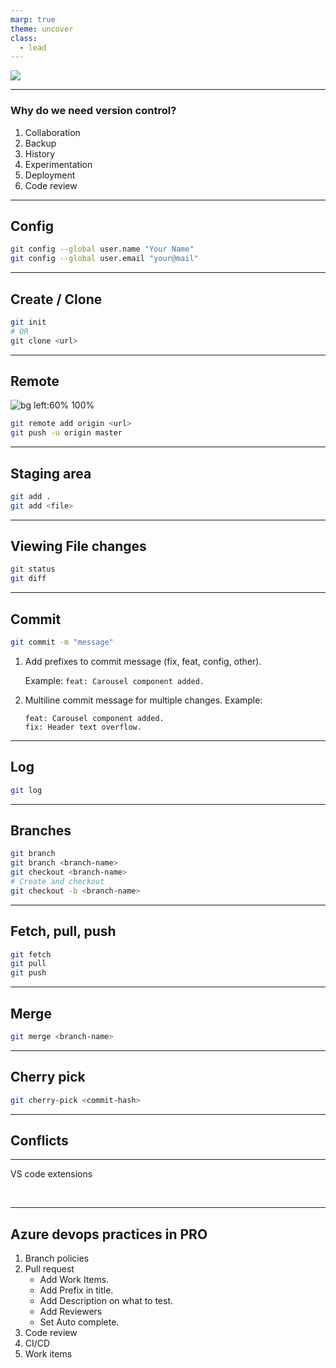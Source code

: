 ```yaml
---
marp: true
theme: uncover
class:
  - lead
---
```


![](https://miro.medium.com/v2/resize:fit:640/format:webp/0*pUHGatJv-HzVc2ZZ.jpg)

---

### Why do we need version control?

1. Collaboration
2. Backup
3. History
4. Experimentation
5. Deployment
6. Code review

---

## Config

```bash
git config --global user.name "Your Name"
git config --global user.email "your@mail"
```

---

## Create / Clone

```bash
git init
# OR
git clone <url>
```

---

## Remote

![bg left:60% 100%](https://git-scm.com/book/en/v2/images/remote-branches-2.png)

```bash
git remote add origin <url>
git push -u origin master
```

---

## Staging area

```bash
git add .
git add <file>
```

---

## Viewing File changes

```bash
git status
git diff
```

---

## Commit

```bash
git commit -m "message"
```

1. Add prefixes to commit message (fix, feat, config, other).

   Example: `feat: Carousel component added.`

2. Multiline commit message for multiple changes.
   Example:
   ```
   feat: Carousel component added.
   fix: Header text overflow.
   ```

---

## Log

```bash
git log
```

---

## Branches

```bash
git branch
git branch <branch-name>
git checkout <branch-name>
# Create and checkout
git checkout -b <branch-name>
```

---

## Fetch, pull, push

```bash
git fetch
git pull
git push
```

---

## Merge

```bash
git merge <branch-name>
```

---

## Cherry pick

```bash
git cherry-pick <commit-hash>
```

---

## Conflicts

---

VS code extensions

[GitLens](https://marketplace.visualstudio.com/items?itemName=eamodio.gitlens)
[Git Graph](https://marketplace.visualstudio.com/items?itemName=mhutchie.git-graph)
[Git History](https://marketplace.visualstudio.com/items?itemName=donjayamanne.githistory)
[Git Blame](https://marketplace.visualstudio.com/items?itemName=waderyan.gitblame)

---

## Azure devops practices in PRO

1. Branch policies
2. Pull request
   - Add Work Items.
   - Add Prefix in title.
   - Add Description on what to test.
   - Add Reviewers
   - Set Auto complete.
3. Code review
4. CI/CD
5. Work items

<style style="display:none">
:root {
    --color-background: #000;
    --color-foreground: #fff;
    --color-background-code: #00000088;
    --color-highlight: #f00;
    --color-dimmed: #f00;
  }
  section{
    background-image: url('https://images.unsplash.com/photo-1618556450991-2f1af64e8191?q=80&w=1964&auto=format&fit=crop&ixlib=rb-4.0.3&ixid=M3wxMjA3fDB8MHxwaG90by1wYWdlfHx8fGVufDB8fHx8fA%3D%3D');
  }
  a{
    color:#fff;
    border-bottom: 1px dotted #fff;
  }
</style>
